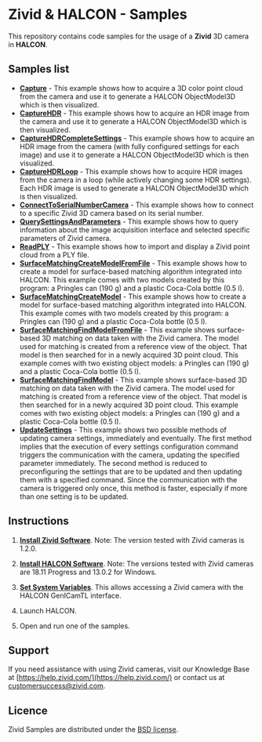﻿# Zivid & HALCON - Samples

This repository contains code samples for the usage of a **Zivid** 3D camera in **HALCON**.

## Samples list

- [**Capture**](https://github.com/zivid/halcon-samples/blob/master/Capture.hdev) - This example shows how to acquire a 3D color point cloud from the camera and use it to generate a HALCON ObjectModel3D which is then visualized.
- [**CaptureHDR**](https://github.com/zivid/halcon-samples/blob/master/CaptureHDR.hdev) - This example shows how to acquire an HDR image from the camera and use it to generate a HALCON ObjectModel3D which is then visualized.
- [**CaptureHDRCompleteSettings**](https://github.com/zivid/halcon-samples/blob/master/CaptureHDRCompleteSettings.hdev) - This example shows how to acquire an HDR image from the camera (with fully configured settings for each image) and use it to generate a HALCON ObjectModel3D which is then visualized.
- [**CaptureHDRLoop**](https://github.com/zivid/halcon-samples/blob/master/CaptureHDRLoop.hdev) - This example shows how to acquire HDR images from the camera in a loop (while actively changing some HDR settings). Each HDR image is used to generate a HALCON ObjectModel3D which is then visualized.
- [**ConnectToSerialNumberCamera**](https://github.com/zivid/halcon-samples/blob/master/ConnectToSerialNumberCamera.hdev) - This example shows how to connect to a specific Zivid 3D camera based on its serial number.
- [**QuerySettingsAndParameters**](https://github.com/zivid/halcon-samples/blob/master/QuerySettingsAndParameters.hdev) - This example shows how to query information about the image acquisition interface and selected specific parameters of Zivid camera.
- [**ReadPLY**](https://github.com/zivid/halcon-samples/blob/master/ReadPLY.hdev) - This example shows how to import and display a Zivid point cloud from a PLY file.
- [**SurfaceMatchingCreateModelFromFile**](https://github.com/zivid/halcon-samples/blob/master/SurfaceMatchingCreateModel.hdev) - This example shows how to create a model for surface-based matching algorithm integrated into HALCON. This example comes with two models created by this program: a Pringles can (190 g) and a plastic Coca-Cola bottle (0.5 l).
- [**SurfaceMatchingCreateModel**](https://github.com/zivid/halcon-samples/blob/master/SurfaceMatchingCreateModelFromFile.hdev) - This example shows how to create a model for surface-based matching algorithm integrated into HALCON. This example comes with two models created by this program: a Pringles can (190 g) and a plastic Coca-Cola bottle (0.5 l).
- [**SurfaceMatchingFindModelFromFile**](https://github.com/zivid/halcon-samples/blob/master/SurfaceMatchingFindModelFromFile.hdev) - This example shows surface-based 3D matching on data taken with the Zivid camera. The model used for matching is created from a reference view of the object. That model is then searched for in a newly acquired 3D point cloud. This example comes with two existing object models: a Pringles can (190 g) and a plastic Coca-Cola bottle (0.5 l).
- [**SurfaceMatchingFindModel**](https://github.com/zivid/halcon-samples/blob/master/SurfaceMatchingFindModel.hdev) - This example shows surface-based 3D matching on data taken with the Zivid camera. The model used for matching is created from a reference view of the object. That model is then searched for in a newly acquired 3D point cloud. This example comes with two existing object models: a Pringles can (190 g) and a plastic Coca-Cola bottle (0.5 l).
- [**UpdateSettings**](https://github.com/zivid/halcon-samples/blob/master/UpdateSettings.hdev) - This example shows two possible methods of updating camera settings,  immediately and eventually. The first method implies that the execution of every settings configuration command triggers the communication with the camera, updating the specified parameter immediately. The second method is reduced to preconfiguring the settings that are to be updated and then updating them with a specified command. Since the communication with the camera is triggered only once, this method is faster, especially if more than one setting is to be updated.

## Instructions

1. [**Install Zivid Software**](https://www.zivid.com/downloads).
Note: The version tested with Zivid cameras is 1.2.0.

2. [**Install HALCON Software**](https://www.mvtec.com/products/halcon/).
Note: The versions tested with Zivid cameras are 18.11 Progress and 13.0.2 for Windows.

3. [**Set System Variables**](https://help.zivid.com/setting-the-environment-variables-for). This allows accessing a Zivid camera with the HALCON GenICamTL interface.

4. Launch HALCON.

5. Open and run one of the samples.

## Support
If you need assistance with using Zivid cameras, visit our Knowledge Base at [https://help.zivid.com/](https://help.zivid.com/) or contact us at [customersuccess@zivid.com](mailto:customersuccess@zivid.com).

## Licence
Zivid Samples are distributed under the [BSD license](LICENSE).
